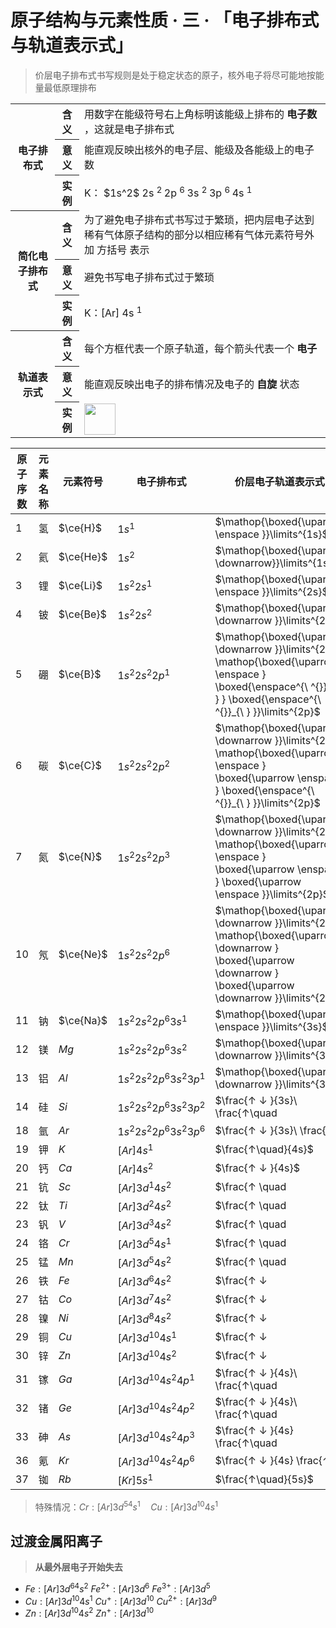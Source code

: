 # 原子结构与元素性质 · 三 · 「电子排布式与轨道表示式」

> 价层电子排布式书写规则是处于稳定状态的原子，核外电子将尽可能地按能量最低原理排布

<table>
    <tr>
        <th rowspan="3"> 电子排布式 </th>
        <th> 含义 </th>
        <td> 用数字在能级符号右上角标明该能级上排布的 <b> 电子数 </b> ，这就是电子排布式 </td>
    </tr>
    <tr>
        <th> 意义 </th>
        <td> 能直观反映出核外的电子层、能级及各能级上的电子数 </td>
    </tr>
    <tr>
        <th> 实例 </th>
        <td> K： $1s^2$ </sup> 2s <sup> 2 </sup> 2p <sup> 6 </sup> 3s <sup> 2 </sup> 3p <sup> 6 </sup> 4s <sup> 1 </sup> </td>
    </tr>
    <tr>
        <th rowspan="3"> 简化电子排布式 </th>
        <th> 含义 </th>
        <td> 为了避免电子排布式书写过于繁琐，把内层电子达到稀有气体原子结构的部分以相应稀有气体元素符号外加 方括号 表示 </td>
    </tr>
    <tr>
        <th> 意义 </th>
        <td> 避免书写电子排布式过于繁琐 </td>
    </tr>
    <tr>
        <th> 实例 </th>
        <td> K：[Ar] 4s <sup> 1 </sup> </td>
    </tr>
    <tr>
        <th rowspan="3"> 轨道表示式 </th>
        <th> 含义 </th>
        <td> 每个方框代表一个原子轨道，每个箭头代表一个 <b> 电子 </b> </td>
    </tr>
    <tr>
        <th> 意义 </th>
        <td> 能直观反映出电子的排布情况及电子的 <b> 自旋 </b> 状态 </td>
    </tr>
    <tr>
        <th> 实例 </th>
        <td> <img src="../images/3.31.png" height="50"> </td>
    </tr>
</table>

| 原子序数 | 元素名称 | 元素符号 | 电子排布式                 | 价层电子轨道表示式               |
| -------- | -------- | -------- | -------------------------- | -------------------------------- |
| 1        | 氢       | $\ce{H}$      | $1s^1$                     | $\mathop{\boxed{\uparrow \enspace }}\limits^{1s}$             |
| 2        | 氦       | $\ce{He}$     | $1s^2$                     | $\mathop{\boxed{\uparrow \downarrow}}\limits^{1s}$               |
| 3        | 锂       | $\ce{Li}$     | $1s^2 2s^1$                | $\mathop{\boxed{\uparrow \enspace }}\limits^{2s}$            |
| 4        | 铍       | $\ce{Be}$     | $1s^2 2s^2$                | $\mathop{\boxed{\uparrow \downarrow }}\limits^{2s}$               |
| 5        | 硼       | $\ce{B}$      | $1s^2 2s^2 2p^1$           | $\mathop{\boxed{\uparrow \downarrow }}\limits^{2s} \mathop{\boxed{\uparrow \enspace } \boxed{\enspace^{\ ^{}}_{\ } } \boxed{\enspace^{\ ^{}}_{\ } }}\limits^{2p}$   |
| 6        | 碳       | $\ce{C}$      | $1s^2 2s^2 2p^2$           | $\mathop{\boxed{\uparrow \downarrow }}\limits^{2s} \mathop{\boxed{\uparrow \enspace } \boxed{\uparrow \enspace } \boxed{\enspace^{\ ^{}}_{\ } }}\limits^{2p}$  |
| 7        | 氮       | $\ce{N}$      | $1s^2 2s^2 2p^3$           | $\mathop{\boxed{\uparrow \downarrow }}\limits^{2s} \mathop{\boxed{\uparrow \enspace } \boxed{\uparrow \enspace } \boxed{\uparrow \enspace }}\limits^{2p}$  |
| 10       | 氖       | $\ce{Ne}$     | $1s^2 2s^2 2p^6$           | $\mathop{\boxed{\uparrow \downarrow }}\limits^{2s} \mathop{\boxed{\uparrow \downarrow } \boxed{\uparrow \downarrow } \boxed{\uparrow \downarrow }}\limits^{2p}$    |
| 11       | 钠       | $\ce{Na}$     | $1s^2 2s^2 2p^6 3s^1$      | $\mathop{\boxed{\uparrow \enspace }}\limits^{3s}$             |
| 12       | 镁       | $Mg$     | $1s^2 2s^2 2p^6 3s^2$      | $\mathop{\boxed{\uparrow \downarrow }}\limits^{3s}$               |
| 13       | 铝       | $Al$     | $1s^2 2s^2 2p^6 3s^2 3p^1$ | $\mathop{\boxed{\uparrow \downarrow }}\limits^{3s}$   |
| 14       | 硅       | $Si$     | $1s^2 2s^2 2p^6 3s^2 3p^2$ | $\frac{↑ ↓ }{3s}\ \frac{↑\quad | ↑\quad  | \quad}{3p}$   |
| 18       | 氩       | $Ar$     | $1s^2 2s^2 2p^6 3s^2 3p^6$ | $\frac{↑ ↓ }{3s}\ \frac{↑↓     | ↑↓      | ↑↓}{3p}$      |
| 19       | 钾       | $K$      | $[Ar] 4s^1$                | $\frac{↑\quad}{4s}$             |
| 20       | 钙       | $Ca$     | $[Ar] 4s^2$                | $\frac{↑ ↓ }{4s}$               |
| 21       | 钪       | $Sc$     | $[Ar] 3d^1 4s^2$           | $\frac{↑ \quad                  | \quad   | \quad         | \quad  | \quad}{3d} \frac{↑ ↓ }{4s}$     |
| 22       | 钛       | $Ti$     | $[Ar] 3d^2 4s^2$           | $\frac{↑ \quad                  | ↑ \quad | \quad         | \quad  | \quad}{3d} \frac{↑ ↓ }{4s}$     |
| 23       | 钒       | $V$      | $[Ar] 3d^3 4s^2$           | $\frac{↑ \quad                  | ↑ \quad | ↑\quad        | \quad  | \quad}{3d} \frac{↑ ↓ }{4s}$     |
| 24       | 铬       | $Cr$     | $[Ar] 3d^5 4s^1$           | $\frac{↑ \quad                  | ↑ \quad | ↑\quad        | ↑\quad | ↑\quad}{3d} \frac{↑ \quad}{4s}$ |
| 25       | 锰       | $Mn$     | $[Ar] 3d^5 4s^2$           | $\frac{↑ \quad                  | ↑ \quad | ↑\quad        | ↑\quad | ↑\quad}{3d} \frac{↑ ↓}{4s}$     |
| 26       | 铁       | $Fe$     | $[Ar] 3d^6 4s^2$           | $\frac{↑ ↓                      | ↑ \quad | ↑\quad        | ↑\quad | ↑\quad}{3d} \frac{↑ ↓}{4s}$     |
| 27       | 钴       | $Co$     | $[Ar] 3d^7 4s^2$           | $\frac{↑ ↓                      | ↑ ↓     | ↑\quad        | ↑\quad | ↑\quad}{3d} \frac{↑ ↓}{4s}$     |
| 28       | 镍       | $Ni$     | $[Ar] 3d^8 4s^2$           | $\frac{↑ ↓                      | ↑↓      | ↑↓            | ↑\quad | ↑\quad}{3d} \frac{↑ ↓}{4s}$     |
| 29       | 铜       | $Cu$     | $[Ar] 3d^{10} 4s^1$        | $\frac{↑ ↓                      | ↑ ↓     | ↑↓            | ↑↓     | ↑↓}{3d} \frac{↑ \quad}{4s}$     |
| 30       | 锌       | $Zn$     | $[Ar] 3d^{10} 4s^2$        | $\frac{↑ ↓                      | ↑ ↓     | ↑ ↓           | ↑ ↓    | ↑ ↓ }{3d} \frac{↑ ↓ }{4s}$      |
| 31       | 镓       | $Ga$     | $[Ar] 3d^{10} 4s^2 4p^1$   | $\frac{↑ ↓ }{4s}\ \frac{↑\quad | \quad   | \quad}{4p}$   |
| 32       | 锗       | $Ge$     | $[Ar] 3d^{10} 4s^2 4p^2$   | $\frac{↑ ↓ }{4s}\ \frac{↑\quad | ↑\quad  | \quad}{4p}$   |
| 33       | 砷       | $As$     | $[Ar] 3d^{10} 4s^2 4p^3$   | $\frac{↑ ↓ }{4s} \frac{↑\quad  | ↑\quad  | ↑\quad }{4p}$ |
| 36       | 氪       | $Kr$     | $[Ar] 3d^{10} 4s^2 4p^6$   | $\frac{↑ ↓ }{4s} \frac{↑↓      | ↑↓      | ↑↓ }{4p}$     |
| 37       | 铷       | $Rb$     | $[Kr] 5s^1$                | $\frac{↑\quad}{5s}$             |


> 特殊情况：$Cr:[Ar]3d^54s^1\quad Cu: [Ar]3d^{10}4s^1$

## 过渡金属阳离子

> **从最外层电子开始失去**

- $Fe: [Ar] 3d^64s^2$
  $Fe^{2+}:[Ar]3d^6$
  $Fe^{3+}:[Ar]3d^5$
- $Cu: [Ar] 3d^{10}4s^1$
  $Cu^{+}:[Ar]3d^{10}$
  $Cu^{2+}:[Ar]3d^9$
- $Zn: [Ar] 3d^{10}4s^2$
  $Zn^{+}:[Ar]3d^{10}$
